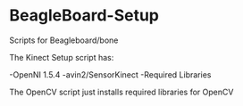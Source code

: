 BeagleBoard-Setup
=================
Scripts for Beagleboard/bone

The Kinect Setup script has:

  -OpenNI 1.5.4
  -avin2/SensorKinect
  -Required Libraries

The OpenCV script just installs required libraries for OpenCV
